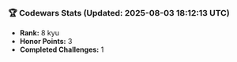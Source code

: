 ### 🏆 Codewars Stats (Updated: 2025-08-03 18:12:13 UTC)

- **Rank:** 8 kyu
- **Honor Points:** 3
- **Completed Challenges:** 1
